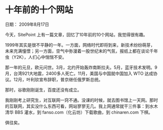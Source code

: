 # 十年前的十个网站

日期： 2009年8月17日

今天，SitePoint 上有一篇文章，回忆了10年前的10个网站，我觉得很有趣。

1999年其实是很不平静的一年。一方面，网络时代即将到来，新技术纷纷萌芽，未来充满憧憬；另一方面，空气中弥漫着一股世纪末的气氛，报纸上都在谈论千年虫（Y2K），人们心中惴惴不安。

那一年的元旦，欧元问世。3月，北约开始轰炸南斯拉夫。5月，蓝牙技术发明。9月，台湾921大地震，2400多人死亡。11月，美国与中国就中国加入 WTO 达成协议。12月，叶利钦宣布辞职，普京继任俄罗斯总统。

那时，谷歌刚刚诞生，百度还没有成立。

我刚刚考上研究生，对互联网一窍不通。没课的时候，就去图书馆上一天网。那时的互联网，其实没什么东西可看，网站寥寥无几。我上网通常就干三件事：到水木清华 BBS 灌水，到 fanso.com（化云坊）下载歌曲，到 chinaren.com 下棋。

俱往矣。
